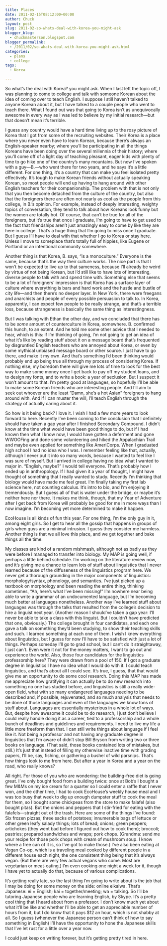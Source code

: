 ```yaml
---
title: Places
date: 2011-02-15T08:12:00+00:00
author: Chuck
layout: post
slug: 2011-02-so-whats-deal-with-korea-you-might-ask
blogger_blog:
  - chuckmasterson.blogspot.com
blogger_permalink:
  - /2011/02/so-whats-deal-with-korea-you-might-ask.html
categories:
  - plans
  - college
tags:
  - Korea

---
```

So what’s the deal with Korea? you might ask. When I last left the topic
off, I was planning to come to college and talk with someone Korean about the
idea of coming over to teach English. I suppose I still haven’t talked to
anyone Korean about it, but I have talked to a couple people who went to teach
there. What I found out was that going to Korea isn’t as unequivocally
awesome in every way as I was led to believe by my initial research—but that
doesn’t mean it’s terrible. 

I guess any country would have a hard time living up to the rosy picture of
Korea that I got from some of the recruiting websites. Their Korea is a place
where you never even have to learn Korean, because there’s always an
English-speaker nearby; where you’ll be participating in all the things
Koreans have been doing over the several millennia of their history; where
you’ll come off of a light day of teaching pleasant, eager kids with
plenty of time to go hike one of the country’s many mountains. But now
I’ve spoken with a guy—B.—who went there for two years, and he says
it’s a little different. For one thing, it’s a country that can
make you feel isolated pretty effectively. It’s tough to make Korean
friends without actually speaking Korean, so most people will end up having to
hang around with other English teachers for their companionship. The problem
with that is not only that you then become detached from the culture of the
country, but also that the foreigners there are often not nearly as cool as the
people from this college, in B.’s opinion. For example, instead of deeply
interesting, weighty topics of conversation, they tend to talk about how
Koreans look funny but the women are totally hot. Of course, that can’t
be true for all of the foreigners, but it’s true that once I graduate,
I’m going to have to get used to the fact that friendships aren’t
just amazingly easy to come by like they are here in college. That’s a
huge thing that I’m going to miss once I graduate. But I guess I’ll
have to deal with that whether I go to Korea or stay here. Unless I move to
someplace that’s totally full of hippies, like Eugene or Portland or an
intentional community somewhere.

Another thing is that Korea, B. says, “is a monoculture.” Everyone
is the same, because that’s the way their culture works. The nice part is
that I won’t be expected to live up to that sameness, because I’ll
already be weird by virtue of not being Korean, but I’d still like to
have lots of interesting, diverse people to talk with and spend time with.
Something else that seems to be a lot of foreigners’ impression is that
Korea has a surface layer of culture where everything is bars and hard work and
the hustle and bustle of city life—and then there’s no deeper layer. In
New York, there were freegans and anarchists and people of every possible
persuasion to talk to. In Korea, apparently, I can expect few people to be
really strange, and that’s a terrible loss, because strangeness is
basically the same thing as interestingness.

But I was talking with Ethan the other day, and we concluded that there has to
be *some* amount of counterculture in Korea, somewhere. B. confirmed this
hunch, to an extent. And he told me some other advice that I needed to hear,
which is this: if I’m thinking of going, I’m not going to get an
idea of what it’s like by reading stuff about it on a message board
that’s frequented by disgruntled English teachers who are annoyed about
Korea, or even by some mythical unbiased message board or other source. I just
have to go there, and make it my own. And that’s something I’d been
thinking would probably end up being true all through my process of considering
Korea. If nothing else, my boredom there will give me lots of time to look for
the best way to make some money once I get back to pay off my student loans,
and to design my fonts, and to write a book: a year of seclusion. But I suspect
it won’t amount to that. I’m pretty good at languages, so hopefully
I’ll be able to make some Korean friends who are interesting people. And
I’ll aim to seek out whoever are the least “Damn, she’s a hot
Asian” foreigners to hang around with. And if I can muster the will,
I’ll teach English through the strategy of actually caring about it.

So how is it being back? I love it. I wish I had a few more years to look
forward to here. Recently I’ve been coming to the conclusion that I
definitely should have taken a gap year after I finished Secondary Compound. I
didn’t know at the time what would have been good things to do, but if I
had known then what I know now, I would have gotten a deferment and gone
WWOOFing and done some volunteering and hiked the Appalachian Trail and maybe
even applied for something like AmeriCorps. When I graduated high school I had
no idea who I was. I remember feeling like that, actually, although I never put
it into so many words, because I wanted to feel like I was sure of myself. But
I arrived in college having no idea what I wanted to major in. “English,
maybe?” I would tell everyone. That’s probably how I ended up in
anthropology. If I had given it a year of thought, I might have thought of
something that I really wanted to study. Recently I’m thinking that
biology would have made me feel great. I’m finally taking my first lab
science here, not counting calculus. It’s intro to bio, and I’m
enjoying it tremendously. But I guess all of that is water under the bridge, or
maybe it’s neither here nor there. It makes me think, though, that my
Year of Adventure after I get back from Korea will probably be good for me in
more ways than I now imagine. I’m becoming yet more determined to make it
happen.

EcoHouse is all kinds of fun this year. For one thing, I’m the only guy
in it, among eight girls. So I get to hear all the gossip that happens in
groups of girls when guys are a minimal intrusion. I guess they consider me
harmless. Another thing is that we all love this place, and we get together and
bake things all the time.

My classes are kind of a random mishmash, although not as badly as they were
before I managed to transfer into biology. My MAP is going well, if perhaps a
little behind schedule. I’m working on the literature review now, and
it’s giving me a chance to learn lots of stuff about linguistics that I
never learned because of the diffuseness of the linguistics program here. We
never get a thorough grounding in the major components of linguistics:
morphology/syntax, phonology, and semantics. I’ve just picked up a
textbook on morphology and been reading the entire thing, thinking sometimes,
“Ah, here’s what I’ve been missing!” I’m nowhere
near being able to write a grammar of an undocumented language, but I’m
becoming much better at languages nonetheless. Another way I’ve learned
stuff about languages was through the talks that resulted from the
college’s decision to hire a linguist next year. (Another reason I
should’ve taken a gap year: I’ll never be able to take a class with
this linguist. But I couldn’t have predicted that one, obviously.) The
college brought in four candidates, and each one gave a talk on something
they’d been studying, to show their teaching skills and such. I learned
something at each one of them. I wish I knew everything about linguistics, but
I guess for now I’ll have to be satisfied with just a lot of things.
Perhaps someday I’ll go to grad school, but I can’t do it
straightaway, I just can’t. Even were it not for the money matters, I
want to go out and experience the world. Also, those four candidates for the
linguistics professorship here? They were drawn from a pool of 150. If I got a
graduate degree in linguistics I have no idea what I would do with it. I could
teach linguistics, and that’s about all I could see. It’s true, I
guess, that that would give me an opportunity to do some cool research. Doing
this MAP has made me appreciate how gratifying it can actually be to do new
research into something no one has studied before, and linguistics is still a
really wide-open field, what with so many endangered languages needing to be
described and, if possible, rejuvenated, and so much analysis that needs to be
done of those languages and even of the languages we know tons of stuff about.
Languages are essentially mysterious in a whole lot of ways. But, despite how
awesome it could be to do research, I just don’t believe I could really
handle doing it as a career, tied to a professorship and a whole bunch of
deadlines and guidelines and requirements. I need to live my life a little more
freeform than that. I can still write things about language if I feel like it.
Not being a professor and not having any graduate degree in linguistics that
I’m aware of didn’t stop Bill Bryson from writing two or three
books on language. (That said, those books contained lots of mistakes, but
still.) It’s just that instead of filling my otherwise inactive time with
grading papers, I’ll be, say, fishing, or gathering a bushel of wild
parsnips. That’s how things look to me from here. But after a year in
Korea and a year on the road, who really knows?

All right. For those of you who are wondering: the building-free diet is going
great. I’ve only bought food from a building twice: once at Bob’s I
bought a few M&Ms on my ice cream for a quarter so I could enter a raffle that
I never won, and the other time, I had to cook EcoHouse’s weekly house
meal and I was too busy that week to dig up enough dumpster stuff to cook the
meal for them, so I bought some chickpeas from the store to make falafel (also
bought pitas). But the onions and peppers that I stir-fried for eating with the
falafels—straight out of the trash. Here are some of the things I’ve
found: Six frozen pizzas; three sacks of potatoes; innumerable bags of lettuce
or other green leafy salady things; lots of bread; onions; green peppers;
artichokes (they went bad before I figured out how to cook them); broccoli;
pastries; prepared sandwiches and wraps; pork chops. (Grandma: send me your
recipe for those pork chops with cream of mushroom soup. I know where a free
can of it is, so I’ve got to make those.) I’ve also been eating at
Vegan Co-op, which is a traveling meal cooked by different people in a
different house each night, the one consistent thing being that it’s
always vegan. (But there are very few actual vegans who come. Most are
vegetarian or meat-eating.) I’m even cooking one night a week for it,
though I have yet to actually do that, because of various complications.

It’s getting really late, so the last thing I’m going to write
about is the job that I may be doing for some money on the side: online
eikaiwa. That’s Japanese: ei = English; kai = together/meeting; wa =
talking. So I’ll be tutoring Japanese people who are learning English, by
Skype. It’s a pretty cool thing that I heard about from a professor. I
don’t know much yet about what it’ll be like and whether I’ll
be able to get an appreciable number of hours from it, but I do know that it
pays $12 an hour, which is not shabby at all. So I guess (whenever the Japanese
person can’t think of how to say something in English) I’ll have
the opportunity to hone the Japanese skills that I’ve let rust for a
little over a year now.

I could just keep on writing forever, but it’s getting pretty tired in
here.


